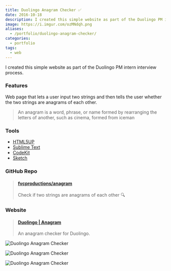 ```yaml
---
title: Duolingo Anagram Checker ✅
date: 2016-10-18
description: I created this simple website as part of the Duolingo PM intern interview process.
image: https://i.imgur.com/ozMNdqh.png
aliases:
  - /portfolio/duolingo-anagram-checker/
categories:
  - portfolio
tags:
  - web
---
```


I created this simple website as part of the Duolingo PM intern interview process.

### Features

Web page that lets a user input two strings and then tells the user whether the two strings are anagrams of each other.

> An anagram is a word, phrase, or name formed by rearranging the letters of another, such as cinema, formed from iceman

### Tools

- [HTML5UP](https://html5up.net)
- [Sublime Text](https://github.com/fvcproductions/Sublime)
- [CodeKit](https://incident57.com/codekit/)
- [Sketch](https://www.sketchapp.com/)

### GitHub Repo

<blockquote class="embedly-card"><h4><a href="https://github.com/fvcproductions/anagram">fvcproductions/anagram</a></h4><p>Check if two strings are anagrams of each other 🔍</p></blockquote>
<script async src="//cdn.embedly.com/widgets/platform.js" charset="UTF-8"></script>

### Website

<blockquote class="embedly-card"><h4><a href="https://fvcproductions.github.io/anagram">Duolingo | Anagram</a></h4><p>An anagram checker for Duolingo.</p></blockquote>

![Duolingo Anagram Checker](https://i.imgur.com/ozMNdqh.png)

![Duolingo Anagram Checker](https://i.imgur.com/SHpvzVg.png)

![Duolingo Anagram Checker](https://i.imgur.com/7zVt1UO.png)
